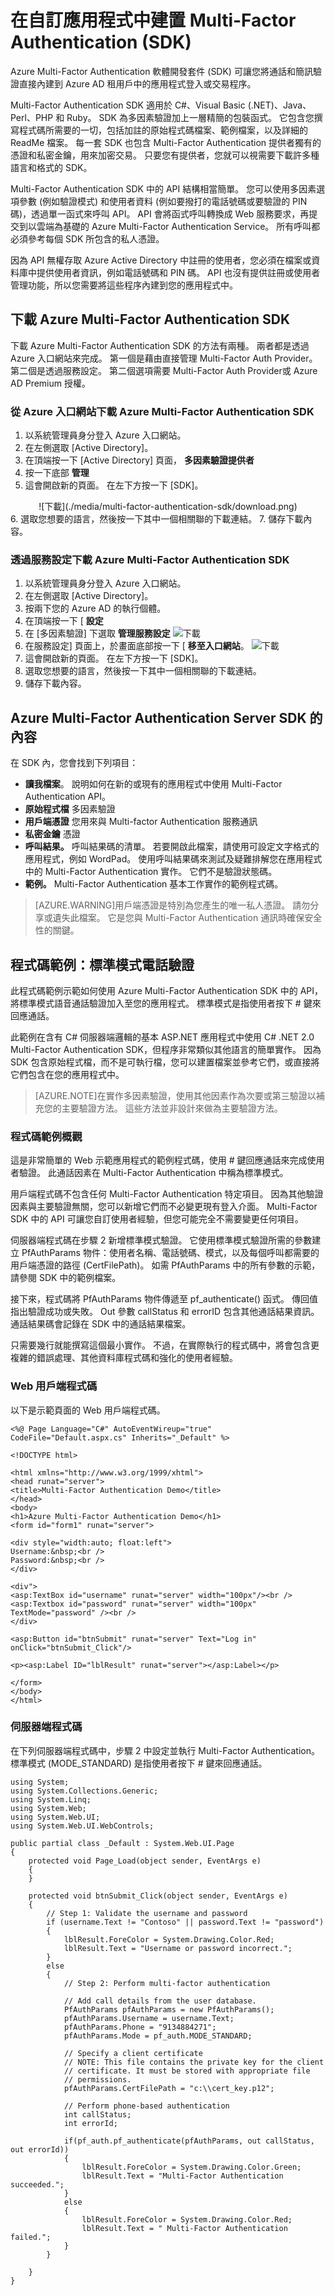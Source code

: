<properties 
    pageTitle="整合內部部署身分識別與 Azure Active Directory。" 
    description="這就是 Azure AD Connect，說明它是什麼及使用的理由。" 
    services="multi-factor-authentication" 
    documentationCenter="" 
    authors="billmath" 
    manager="stevenpo" 
    editor="curtand"/>

<tags 
    ms.service="multi-factor-authentication" 
    ms.workload="identity" 
    ms.tgt_pltfrm="na" 
    ms.devlang="na" 
    ms.topic="article" 
    ms.date="11/19/2015" 
    ms.author="billmath"/>

# 在自訂應用程式中建置 Multi-Factor Authentication (SDK)

Azure Multi-Factor Authentication 軟體開發套件 (SDK) 可讓您將通話和簡訊驗證直接內建到 Azure AD 租用戶中的應用程式登入或交易程序。

Multi-Factor Authentication SDK 適用於 C#、Visual Basic (.NET)、Java、Perl、PHP 和 Ruby。 SDK 為多因素驗證加上一層精簡的包裝函式。 它包含您撰寫程式碼所需要的一切，包括加註的原始程式碼檔案、範例檔案，以及詳細的 ReadMe 檔案。 每一套 SDK 也包含 Multi-Factor Authentication 提供者獨有的憑證和私密金鑰，用來加密交易。 只要您有提供者，您就可以視需要下載許多種語言和格式的 SDK。

Multi-Factor Authentication SDK 中的 API 結構相當簡單。 您可以使用多因素選項參數 (例如驗證模式) 和使用者資料 (例如要撥打的電話號碼或要驗證的 PIN 碼)，透過單一函式來呼叫 API。 API 會將函式呼叫轉換成 Web 服務要求，再提交到以雲端為基礎的 Azure Multi-Factor Authentication Service。 所有呼叫都必須參考每個 SDK 所包含的私人憑證。

因為 API 無權存取 Azure Active Directory 中註冊的使用者，您必須在檔案或資料庫中提供使用者資訊，例如電話號碼和 PIN 碼。 API 也沒有提供註冊或使用者管理功能，所以您需要將這些程序內建到您的應用程式中。






## 下載 Azure Multi-Factor Authentication SDK 

下載 Azure Multi-Factor Authentication SDK 的方法有兩種。 兩者都是透過 Azure 入口網站來完成。  第一個是藉由直接管理 Multi-Factor Auth Provider。  第二個是透過服務設定。  第二個選項需要 Multi-Factor Auth Provider或 Azure AD Premium 授權。


### 從 Azure 入口網站下載 Azure Multi-Factor Authentication SDK


1. 以系統管理員身分登入 Azure 入口網站。
2. 在左側選取 [Active Directory]。
3. 在頂端按一下 [Active Directory] 頁面， **多因素驗證提供者**
4. 按一下底部 **管理**
5. 這會開啟新的頁面。  在左下方按一下 [SDK]。
<center>![下載](./media/multi-factor-authentication-sdk/download.png)</center>
6. 選取您想要的語言，然後按一下其中一個相關聯的下載連結。
7. 儲存下載內容。



### 透過服務設定下載 Azure Multi-Factor Authentication SDK


1. 以系統管理員身分登入 Azure 入口網站。
2. 在左側選取 [Active Directory]。
3. 按兩下您的 Azure AD 的執行個體。
4. 在頂端按一下 [ **設定**
5. 在 [多因素驗證] 下選取 **管理服務設定**
![下載](./media/multi-factor-authentication-sdk/download2.png)
6. 在服務設定] 頁面上，於畫面底部按一下 [ **移至入口網站**。
![下載](./media/multi-factor-authentication-sdk/download3.png)
7. 這會開啟新的頁面。  在左下方按一下 [SDK]。
8. 選取您想要的語言，然後按一下其中一個相關聯的下載連結。
9. 儲存下載內容。

## Azure Multi-Factor Authentication Server SDK 的內容
在 SDK 內，您會找到下列項目：

- **讀我檔案**。 說明如何在新的或現有的應用程式中使用 Multi-Factor Authentication API。
- **原始程式檔** 多因素驗證
- **用戶端憑證** 您用來與 Multi-factor Authentication 服務通訊
- **私密金鑰** 憑證
- **呼叫結果。** 呼叫結果碼的清單。 若要開啟此檔案，請使用可設定文字格式的應用程式，例如 WordPad。 使用呼叫結果碼來測試及疑難排解您在應用程式中的 Multi-Factor Authentication 實作。 它們不是驗證狀態碼。
- **範例。** Multi-Factor Authentication 基本工作實作的範例程式碼。


>[AZURE.WARNING]用戶端憑證是特別為您產生的唯一私人憑證。 請勿分享或遺失此檔案。 它是您與 Multi-Factor Authentication 通訊時確保安全性的關鍵。

## 程式碼範例：標準模式電話驗證

此程式碼範例示範如何使用 Azure Multi-Factor Authentication SDK 中的 API，將標準模式語音通話驗證加入至您的應用程式。 標準模式是指使用者按下 # 鍵來回應通話。

此範例在含有 C# 伺服器端邏輯的基本 ASP.NET 應用程式中使用 C# .NET 2.0 Multi-Factor Authentication SDK，但程序非常類似其他語言的簡單實作。 因為 SDK 包含原始程式檔，而不是可執行檔，您可以建置檔案並參考它們，或直接將它們包含在您的應用程式中。

>[AZURE.NOTE]在實作多因素驗證，使用其他因素作為次要或第三驗證以補充您的主要驗證方法。 這些方法並非設計來做為主要驗證方法。

### 程式碼範例概觀
這是非常簡單的 Web 示範應用程式的範例程式碼，使用 # 鍵回應通話來完成使用者驗證。 此通話因素在 Multi-Factor Authentication 中稱為標準模式。

用戶端程式碼不包含任何 Multi-Factor Authentication 特定項目。 因為其他驗證因素與主要驗證無關，您可以新增它們而不必變更現有登入介面。 Multi-Factor SDK 中的 API 可讓您自訂使用者經驗，但您可能完全不需要變更任何項目。

伺服器端程式碼在步驟 2 新增標準模式驗證。 它使用標準模式驗證所需的參數建立 PfAuthParams 物件：使用者名稱、電話號碼、模式，以及每個呼叫都需要的用戶端憑證的路徑 (CertFilePath)。 如需 PfAuthParams 中的所有參數的示範，請參閱 SDK 中的範例檔案。

接下來，程式碼將 PfAuthParams 物件傳遞至 pf_authenticate() 函式。 傳回值指出驗證成功或失敗。 Out 參數 callStatus 和 errorID 包含其他通話結果資訊。 通話結果碼會記錄在 SDK 中的通話結果檔案。

只需要幾行就能撰寫這個最小實作。 不過，在實際執行的程式碼中，將會包含更複雜的錯誤處理、其他資料庫程式碼和強化的使用者經驗。

### Web 用戶端程式碼

以下是示範頁面的 Web 用戶端程式碼。

    
    <%@ Page Language="C#" AutoEventWireup="true" CodeFile="Default.aspx.cs" Inherits="_Default" %>
    
    <!DOCTYPE html>
    
    <html xmlns="http://www.w3.org/1999/xhtml">
    <head runat="server">
    <title>Multi-Factor Authentication Demo</title>
    </head>
    <body>
    <h1>Azure Multi-Factor Authentication Demo</h1>
    <form id="form1" runat="server">
    
    <div style="width:auto; float:left">
    Username:&nbsp;<br />
    Password:&nbsp;<br />
    </div>
    
    <div">
    <asp:TextBox id="username" runat="server" width="100px"/><br />
    <asp:Textbox id="password" runat="server" width="100px" TextMode="password" /><br />
    </div>
    
    <asp:Button id="btnSubmit" runat="server" Text="Log in" onClick="btnSubmit_Click"/>
    
    <p><asp:Label ID="lblResult" runat="server"></asp:Label></p>
    
    </form>
    </body>
    </html>


### 伺服器端程式碼

在下列伺服器端程式碼中，步驟 2 中設定並執行 Multi-Factor Authentication。 標準模式 (MODE_STANDARD) 是指使用者按下 # 鍵來回應通話。 

    using System;
    using System.Collections.Generic;
    using System.Linq;
    using System.Web;
    using System.Web.UI;
    using System.Web.UI.WebControls;
    
    public partial class _Default : System.Web.UI.Page
    {
        protected void Page_Load(object sender, EventArgs e)
        {
        }
    
        protected void btnSubmit_Click(object sender, EventArgs e)
        {
            // Step 1: Validate the username and password
            if (username.Text != "Contoso" || password.Text != "password")
            {
                lblResult.ForeColor = System.Drawing.Color.Red;
                lblResult.Text = "Username or password incorrect.";
            }
            else
            {
                // Step 2: Perform multi-factor authentication
    
                // Add call details from the user database.
                PfAuthParams pfAuthParams = new PfAuthParams();
                pfAuthParams.Username = username.Text;
                pfAuthParams.Phone = "9134884271";
                pfAuthParams.Mode = pf_auth.MODE_STANDARD;
                
                // Specify a client certificate 
                // NOTE: This file contains the private key for the client
                // certificate. It must be stored with appropriate file 
                // permissions.
                pfAuthParams.CertFilePath = "c:\\cert_key.p12";
    
                // Perform phone-based authentication
                int callStatus;
                int errorId;
    
                if(pf_auth.pf_authenticate(pfAuthParams, out callStatus, out errorId))
                {
                    lblResult.ForeColor = System.Drawing.Color.Green;
                    lblResult.Text = "Multi-Factor Authentication succeeded.";
                }
                else
                {
                    lblResult.ForeColor = System.Drawing.Color.Red;
                    lblResult.Text = " Multi-Factor Authentication failed.";
                }
            }
    
        }
    }



